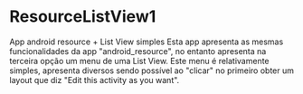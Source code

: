 # ResourceListView1
App android resource + List View simples
Esta app apresenta as mesmas funcionalidades da app "android_resource", no entanto
apresenta na terceira opção um menu de uma List View.
Este menu é relativamente simples, apresenta diversos sendo possível ao "clicar" no primeiro obter um layout que
diz "Edit this activity as you want".
